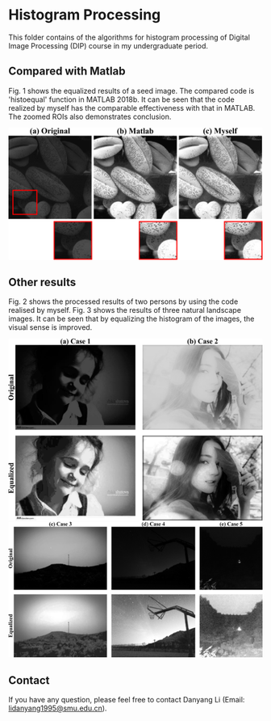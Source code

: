 # Histogram Processing 
This folder contains of the algorithms for histogram processing of Digital Image Processing (DIP) course in my undergraduate period.

## Compared with Matlab
Fig. 1 shows the equalized results of a seed image. The compared code is 'histoequal' function in MATLAB 2018b. 
It can be seen that the code realized by myself has the comparable effectiveness with that in MATLAB.
The zoomed ROIs also demonstrates conclusion.

![Fig. 1. Results of a seed image.](./img/myself_vs_matlab.png)

## Other results
Fig. 2 shows the processed results of two persons by using the  code realised by myself.
Fig. 3 shows the results of three natural landscape images.
It can be seen that by equalizing the histogram of the images, the visual sense is improved.

![Fig. 2. Results of two persons.](./img/person.png)
![Fig. 3. Results of natural landscape.](./img/nature.png)

## Contact

If you have any question, please feel free to contact Danyang Li (Email: lidanyang1995@smu.edu.cn).